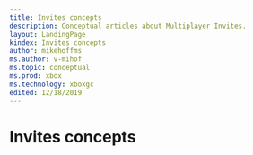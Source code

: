 ```yaml
---
title: Invites concepts
description: Conceptual articles about Multiplayer Invites.
layout: LandingPage
kindex: Invites concepts
author: mikehoffms
ms.author: v-mihof
ms.topic: conceptual
ms.prod: xbox
ms.technology: xboxgc
edited: 12/18/2019
---
```


# Invites concepts


<!-- 
### In this section

| Article | Description |
|---------|-------------|
| [__](__) | __ |
| [__](__) | __ |
| [__](__) | __ |
-->
